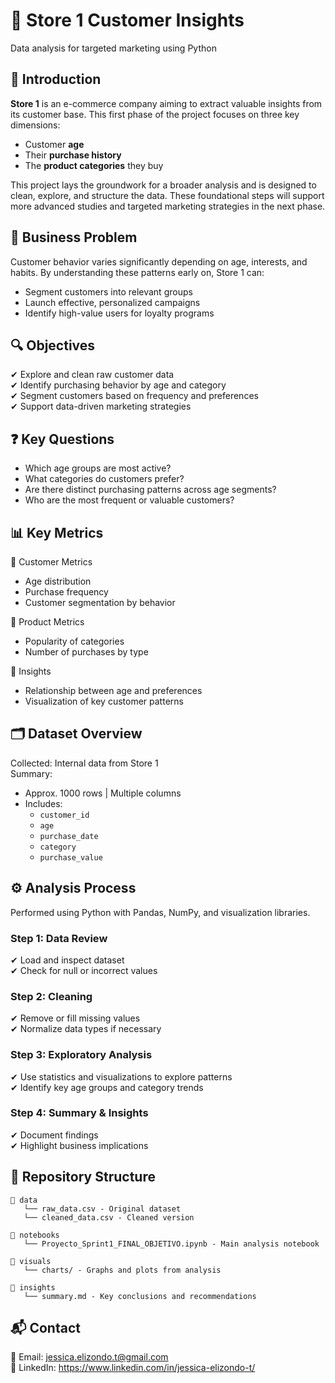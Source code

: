 # 🛒 Store 1 Customer Insights  
Data analysis for targeted marketing using Python

## 📌 Introduction  
**Store 1** is an e-commerce company aiming to extract valuable insights from its customer base. This first phase of the project focuses on three key dimensions:

- Customer **age**  
- Their **purchase history**  
- The **product categories** they buy  

This project lays the groundwork for a broader analysis and is designed to clean, explore, and structure the data. These foundational steps will support more advanced studies and targeted marketing strategies in the next phase.

## 🎯 Business Problem  
Customer behavior varies significantly depending on age, interests, and habits. By understanding these patterns early on, Store 1 can:

- Segment customers into relevant groups  
- Launch effective, personalized campaigns  
- Identify high-value users for loyalty programs

## 🔍 Objectives  
✔ Explore and clean raw customer data  
✔ Identify purchasing behavior by age and category  
✔ Segment customers based on frequency and preferences  
✔ Support data-driven marketing strategies

## ❓ Key Questions  
- Which age groups are most active?  
- What categories do customers prefer?  
- Are there distinct purchasing patterns across age segments?  
- Who are the most frequent or valuable customers?

## 📊 Key Metrics  
📌 Customer Metrics  
- Age distribution  
- Purchase frequency  
- Customer segmentation by behavior

📌 Product Metrics  
- Popularity of categories  
- Number of purchases by type

📌 Insights  
- Relationship between age and preferences  
- Visualization of key customer patterns

## 🗂 Dataset Overview  
Collected: Internal data from Store 1  
Summary:  
- Approx. 1000 rows | Multiple columns  
- Includes:  
  - `customer_id`  
  - `age`  
  - `purchase_date`  
  - `category`  
  - `purchase_value`

## ⚙️ Analysis Process  
Performed using Python with Pandas, NumPy, and visualization libraries.

### Step 1: Data Review  
✔ Load and inspect dataset  
✔ Check for null or incorrect values

### Step 2: Cleaning  
✔ Remove or fill missing values  
✔ Normalize data types if necessary

### Step 3: Exploratory Analysis  
✔ Use statistics and visualizations to explore patterns  
✔ Identify key age groups and category trends

### Step 4: Summary & Insights  
✔ Document findings  
✔ Highlight business implications

## 📁 Repository Structure  
```
📂 data  
   └── raw_data.csv - Original dataset  
   └── cleaned_data.csv - Cleaned version  

📂 notebooks  
   └── Proyecto_Sprint1_FINAL_OBJETIVO.ipynb - Main analysis notebook  

📂 visuals  
   └── charts/ - Graphs and plots from analysis  

📂 insights  
   └── summary.md - Key conclusions and recommendations  
```

## 📬 Contact  
📧 Email: jessica.elizondo.t@gmail.com  
🔗 LinkedIn: https://www.linkedin.com/in/jessica-elizondo-t/

